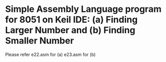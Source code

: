 # Simple Assembly Language program for 8051 on Keil IDE: (a) Finding Larger Number and (b) Finding Smaller Number 

Please refer e22.asm for (a)
             e23.asm for (b)
